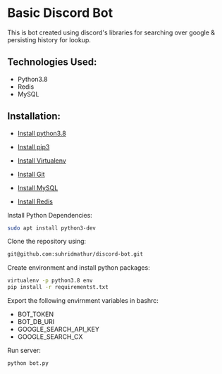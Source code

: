 # Basic Discord Bot

This is bot created using discord's libraries for searching over google & persisting history for lookup.

## Technologies Used:

- Python3.8
- Redis
- MySQL

## Installation:
- [Install python3.8](https://linuxize.com/post/how-to-install-python-3-8-on-ubuntu-18-04/)

- [Install pip3](https://www.educative.io/edpresso/installing-pip3-in-ubuntu)

- [Install Virtualenv](https://packaging.python.org/guides/installing-using-pip-and-virtual-environments/)

- [Install Git](https://linuxize.com/post/how-to-install-git-on-ubuntu-18-04/)

- [Install MySQL](https://www.digitalocean.com/community/tutorials/how-to-install-mysql-on-ubuntu-18-04)
- [Install Redis](https://www.digitalocean.com/community/tutorials/how-to-install-and-secure-redis-on-ubuntu-18-04)


Install Python Dependencies:
```bash
sudo apt install python3-dev 
```

Clone the repository using:
```bash
git@github.com:suhridmathur/discord-bot.git
```
Create environment and install python packages:
```bash
virtualenv -p python3.8 env
pip install -r requirementst.txt
```

Export the following envirnment variables in bashrc:
- BOT_TOKEN
- BOT_DB_URI
- GOOGLE_SEARCH_API_KEY
- GOOGLE_SEARCH_CX


Run server:
```python
python bot.py
```
